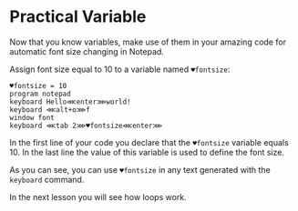 # Practical Variable

Now that you know variables, make use of them in your amazing code for automatic font size changing in Notepad.

Assign font size equal to 10 to a variable named `♥fontsize`:

```G1ANT
♥fontsize = 10
program notepad
keyboard Hello⋘enter⋙world!
keyboard ⋘alt+o⋙f
window font
keyboard ⋘tab 2⋙♥fontsize⋘enter⋙
```

In the first line of your code you declare that the `♥fontsize` variable equals 10. In the last line the value of this variable is used to define the font size.

As you can see, you can use `♥fontsize` in any text generated with the `keyboard` command.

In the next lesson you will see how loops work.
